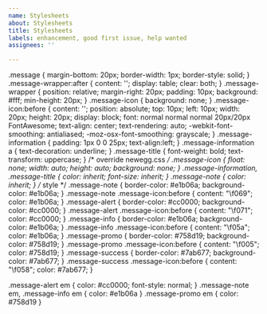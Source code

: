 ```yaml
---
name: Stylesheets
about: Stylesheets
title: Stylesheets
labels: enhancement, good first issue, help wanted
assignees: ''

---
```


.message {
	margin-bottom: 20px;
	border-width: 1px;
	border-style: solid;
}
.message-wrapper:after {
	content: '';
	display: table;
	clear: both;
}
.message-wrapper { 
	position: relative;
	margin-right: 20px;
	padding: 10px;
	background: #fff;
	min-height: 20px;
}
.message-icon {
    background: none;
}
.message-icon:before {
	content: '';
	position: absolute;
	top: 10px;
	left: 10px;
	width: 20px;
	height: 20px;
	display: block;
    font: normal normal normal 20px/20px FontAwesome;
	text-align: center;
    text-rendering: auto;
    -webkit-font-smoothing: antialiased;
    -moz-osx-font-smoothing: grayscale;
}
.message-information { 
	padding: 1px 0 0 25px;
    text-align:left;
}
.message-information a { text-decoration: underline; }
.message-title {
	font-weight: bold;
	text-transform: uppercase;
}
/* override newegg.css */
.message-icon {
	float: none;
	width: auto;
	height: auto;
	background: none;
}
.message-information,
.message-title {
	color: inherit;
	font-size: inherit;
}
.message-note { color: inherit; }
/* style */
.message-note {
	border-color: #e1b06a;
	background-color: #e1b06a;
}
.message-note .message-icon:before {
	content: "\f069";
	color: #e1b06a;
}
.message-alert { 
	border-color: #cc0000;
	background-color: #cc0000;
}
.message-alert .message-icon:before {
	content: "\f071";
	color: #cc0000;
}
.message-info {
	border-color: #e1b06a;
	background-color: #e1b06a;
}
.message-info .message-icon:before {
	content: "\f05a";
	color: #e1b06a;
}
.message-promo {
	border-color: #758d19;
	background-color: #758d19;
}
.message-promo .message-icon:before {
	content: "\f005";
	color: #758d19;
}
.message-success {
	border-color: #7ab677;
	background-color: #7ab677;
}
.message-success .message-icon:before {
	content: "\f058";
	color: #7ab677;
}

.message-alert em { 
	color: #cc0000; 
	font-style: normal;
}
.message-note em,
.message-info em { color: #e1b06a }
.message-promo em { color: #758d19 }

